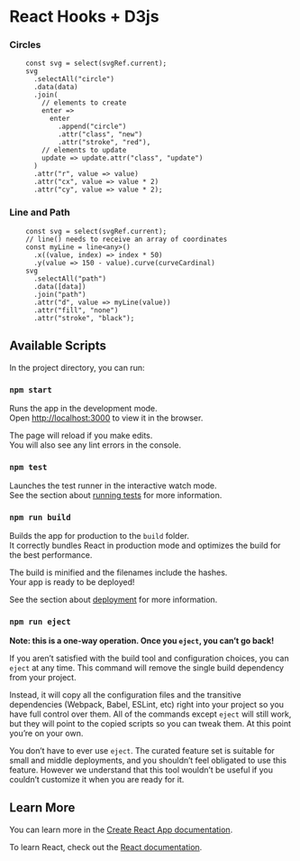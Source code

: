 # React Hooks + D3js

### Circles

```
    const svg = select(svgRef.current);
    svg
      .selectAll("circle")
      .data(data)
      .join(
        // elements to create
        enter =>
          enter
            .append("circle")
            .attr("class", "new")
            .attr("stroke", "red"),
        // elements to update
        update => update.attr("class", "update")
      )
      .attr("r", value => value)
      .attr("cx", value => value * 2)
      .attr("cy", value => value * 2);
```

### Line and Path

```
    const svg = select(svgRef.current);
    // line() needs to receive an array of coordinates
    const myLine = line<any>()
      .x((value, index) => index * 50)
      .y(value => 150 - value).curve(curveCardinal)
    svg
      .selectAll("path")
      .data([data])
      .join("path")
      .attr("d", value => myLine(value))
      .attr("fill", "none")
      .attr("stroke", "black");
```

## Available Scripts

In the project directory, you can run:

### `npm start`

Runs the app in the development mode.<br />
Open [http://localhost:3000](http://localhost:3000) to view it in the browser.

The page will reload if you make edits.<br />
You will also see any lint errors in the console.

### `npm test`

Launches the test runner in the interactive watch mode.<br />
See the section about [running tests](https://facebook.github.io/create-react-app/docs/running-tests) for more information.

### `npm run build`

Builds the app for production to the `build` folder.<br />
It correctly bundles React in production mode and optimizes the build for the best performance.

The build is minified and the filenames include the hashes.<br />
Your app is ready to be deployed!

See the section about [deployment](https://facebook.github.io/create-react-app/docs/deployment) for more information.

### `npm run eject`

**Note: this is a one-way operation. Once you `eject`, you can’t go back!**

If you aren’t satisfied with the build tool and configuration choices, you can `eject` at any time. This command will remove the single build dependency from your project.

Instead, it will copy all the configuration files and the transitive dependencies (Webpack, Babel, ESLint, etc) right into your project so you have full control over them. All of the commands except `eject` will still work, but they will point to the copied scripts so you can tweak them. At this point you’re on your own.

You don’t have to ever use `eject`. The curated feature set is suitable for small and middle deployments, and you shouldn’t feel obligated to use this feature. However we understand that this tool wouldn’t be useful if you couldn’t customize it when you are ready for it.

## Learn More

You can learn more in the [Create React App documentation](https://facebook.github.io/create-react-app/docs/getting-started).

To learn React, check out the [React documentation](https://reactjs.org/).
